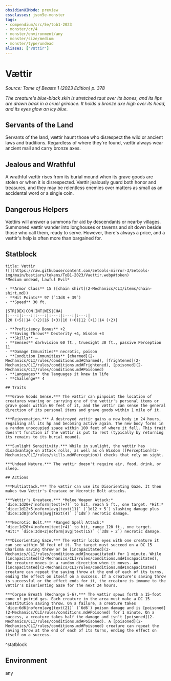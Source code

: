 ```yaml
---
obsidianUIMode: preview
cssclasses: json5e-monster
tags:
- compendium/src/5e/tob1-2023
- monster/cr/4
- monster/environment/any
- monster/size/medium
- monster/type/undead
aliases: ["Vættir"]
---
```

# Vættir
*Source: Tome of Beasts 1 (2023 Edition) p. 378*  

*The creature's blue-black skin is stretched taut over its bones, and its lips are drawn back in a cruel grimace. It holds a bronze axe high over its head, and its eyes glow an icy blue.*

## Servants of the Land

Servants of the land, vættir haunt those who disrespect the wild or ancient laws and traditions. Regardless of where they're found, vættir always wear ancient mail and carry bronze axes.

## Jealous and Wrathful

A wrathful vættir rises from its burial mound when its grave goods are stolen or when it is disrespected. Vættir jealously guard both honor and treasures, and they may be relentless enemies over matters as small as an accidental word or a single coin.

## Dangerous Helpers

Vættirs will answer a summons for aid by descendants or nearby villages. Summoned vættir wander into longhouses or taverns and sit down beside those who call them, ready to serve. However, there's always a price, and a vættir's help is often more than bargained for.

## Statblock

```ad-statblock
title: Vættir
![](https://raw.githubusercontent.com/5etools-mirror-3/5etools-img/main/bestiary/tokens/ToB1-2023/Vaettir.webp#token)
*Medium undead, Lawful Evil*

- **Armor Class** 15 ([chain shirt](2-Mechanics/CLI/items/chain-shirt.md))
- **Hit Points** 97 (`13d8 + 39`)
- **Speed** 30 ft.

|STR|DEX|CON|INT|WIS|CHA|
|:---:|:---:|:---:|:---:|:---:|:---:|
|20 (+5)|14 (+2)|16 (+3)|10 (+0)|12 (+1)|14 (+2)|

- **Proficiency Bonus** +2
- **Saving Throws** Dexterity +4, Wisdom +3
- **Skills** ⏤
- **Senses** darkvision 60 ft., truesight 30 ft., passive Perception 11
- **Damage Immunities** necrotic, poison
- **Condition Immunities** [charmed](2-Mechanics/CLI/rules/conditions.md#Charmed), [frightened](2-Mechanics/CLI/rules/conditions.md#Frightened), [poisoned](2-Mechanics/CLI/rules/conditions.md#Poisoned)
- **Languages** the languages it knew in life
- **Challenge** 4

## Traits

***Grave Goods Sense.*** The vættir can pinpoint the location of creatures wearing or carrying one of the vættir's personal items or grave goods within 60 feet of it, and the vættir can sense the general direction of its personal items and grave goods within 1 mile of it.

***Rejuvenation.*** A destroyed vættir gains a new body in 24 hours, regaining all its hp and becoming active again. The new body forms in a random unoccupied space within 100 feet of where it fell. This trait doesn't function if the vættir is put to rest (typically by returning its remains to its burial mound).

***Sunlight Sensitivity.*** While in sunlight, the vættir has disadvantage on attack rolls, as well as on Wisdom ([Perception](2-Mechanics/CLI/rules/skills.md#Perception)) checks that rely on sight.

***Undead Nature.*** The vættir doesn't require air, food, drink, or sleep.

## Actions

***Multiattack.*** The vættir can use its Disorienting Gaze. It then makes two Vættir's Greataxe or Necrotic Bolt attacks.

***Vættir's Greataxe.*** *Melee Weapon Attack:* `dice:1d20+7|noform|text(+7)` to hit, reach 5 ft., one target. *Hit:* `dice:1d12+5|noform|avg|text(11)` (`1d12 + 5`) slashing damage plus `dice:1d8|noform|avg|text(4)` (`1d8`) necrotic damage.

***Necrotic Bolt.*** *Ranged Spell Attack:* `dice:1d20+4|noform|text(+4)` to hit, range 120 ft., one target. *Hit:* `dice:3d8+2|noform|avg|text(15)` (`3d8 + 2`) necrotic damage.

***Disorienting Gaze.*** The vættir locks eyes with one creature it can see within 30 feet of it. The target must succeed on a DC 15 Charisma saving throw or be [incapacitated](2-Mechanics/CLI/rules/conditions.md#Incapacitated) for 1 minute. While [incapacitated](2-Mechanics/CLI/rules/conditions.md#Incapacitated), the creature moves in a random direction when it moves. An [incapacitated](2-Mechanics/CLI/rules/conditions.md#Incapacitated) creature can repeat the saving throw at the end of each of its turns, ending the effect on itself on a success. If a creature's saving throw is successful or the effect ends for it, the creature is immune to the vættir's Disorienting Gaze for the next 24 hours.

***Corpse Breath (Recharge 5-6).*** The vættir spews forth a 15‑foot cone of putrid gas. Each creature in the area must make a DC 15 Constitution saving throw. On a failure, a creature takes `dice:6d6|noform|avg|text(21)` (`6d6`) poison damage and is [poisoned](2-Mechanics/CLI/rules/conditions.md#Poisoned) for 1 minute. On a success, a creature takes half the damage and isn't [poisoned](2-Mechanics/CLI/rules/conditions.md#Poisoned). A [poisoned](2-Mechanics/CLI/rules/conditions.md#Poisoned) creature can repeat the saving throw at the end of each of its turns, ending the effect on itself on a success.
```
^statblock

## Environment

any